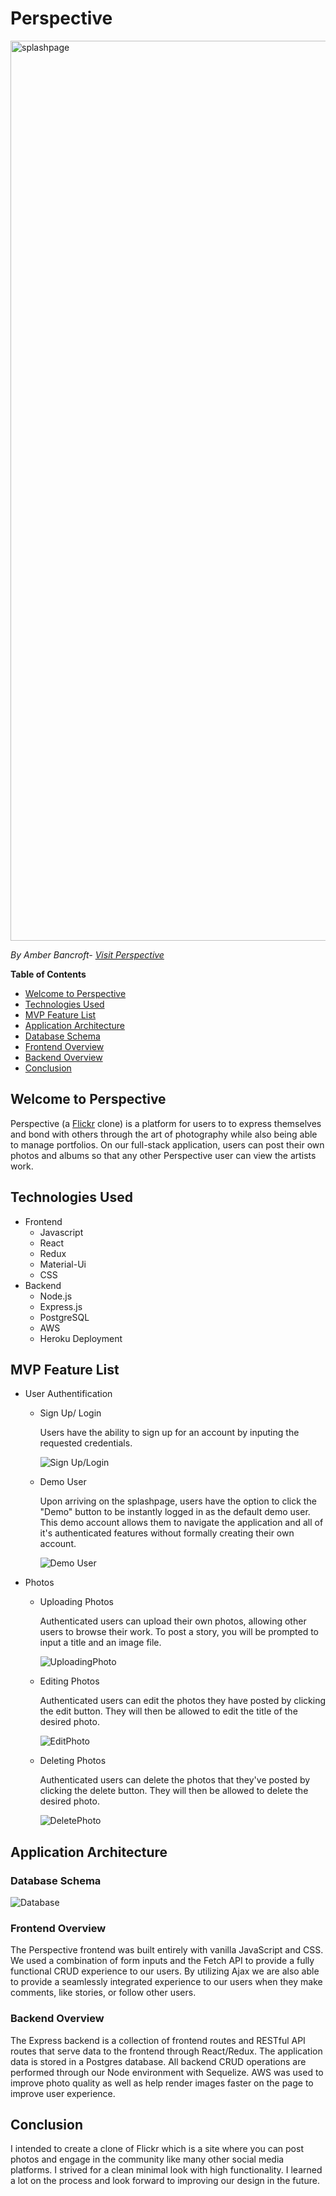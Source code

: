 # Perspective

<img width="1440" alt="splashpage" src="https://user-images.githubusercontent.com/77598204/135312951-8b422903-fcb9-41fa-99f9-f20d5a3a61e6.png">

*By Amber Bancroft- [Visit Perspective](https://app-perspective.herokuapp.com/)*

**Table of Contents**
* [Welcome to Perspective](#welcome-to-perspective)
* [Technologies Used](#technologies-used)
* [MVP Feature List](#mvp-feature-list)
* [Application Architecture](#application-architecture)
* [Database Schema](#database-schema)
* [Frontend Overview](#frontend-overview)
* [Backend Overview](#backend-overview)
* [Conclusion](#conclusion)

## Welcome to Perspective
Perspective (a [Flickr](https://flickr.com/) clone) is a platform for users to to express themselves and bond with others through the art of photography while also being able to manage portfolios. On our full-stack application, users can post their own photos and albums so that any other Perspective user can view the artists work.


## Technologies Used
* Frontend
    * Javascript
    * React
    * Redux
    * Material-Ui
    * CSS
* Backend
    * Node.js
    * Express.js
    * PostgreSQL
    * AWS
    * Heroku Deployment

## MVP Feature List
* User Authentification
    * Sign Up/ Login
        
        Users have the ability to sign up for an account by inputing the requested credentials.
        
        ![Sign Up/Login](https://user-images.githubusercontent.com/77598204/135176306-0cdfcc62-a601-45ae-8e85-4213af5f927d.gif)
    * Demo User
        
        Upon arriving on the splashpage, users have the option to click the "Demo" button to be instantly logged in as the default demo user. This demo account allows them to navigate the application and all of it's authenticated features without formally creating their own account.
        
        ![Demo User](https://user-images.githubusercontent.com/77598204/135175508-ddb1c3a5-d8a9-4889-9921-3616506b6d44.gif)
* Photos
    * Uploading Photos
        
        Authenticated users can upload their own photos, allowing other users to browse their work. To post a story, you will be prompted to input a title and an image file.
        
        ![UploadingPhoto](https://user-images.githubusercontent.com/77598204/135177742-1c2e841e-25fe-4ca6-81c5-458beb0211c9.gif)
    * Editing Photos
    
      Authenticated users can edit the photos they have posted by clicking the edit button. They will then be allowed to edit the title of the desired photo.
      
        ![EditPhoto](https://user-images.githubusercontent.com/77598204/135178274-89a41f97-a6c4-4088-9926-e942c43057c2.gif)

    * Deleting Photos

      Authenticated users can delete the photos that they've posted by clicking the delete button. They will then be allowed to delete the desired photo.
      
        ![DeletePhoto](https://user-images.githubusercontent.com/77598204/135180252-9232328c-4a8a-47e1-b9d8-042f16c5e6e6.gif)


## Application Architecture

### Database Schema
![Database](https://i.ibb.co/3RGTLWD/Screen-Shot-2021-05-20-at-2-12-49-PM.png)

### Frontend Overview
The Perspective frontend was built entirely with vanilla JavaScript and CSS. We used a combination of form inputs and the Fetch API to provide a fully functional CRUD experience to our users. By utilizing Ajax we are also able to provide a seamlessly integrated experience to our users when they make comments, like stories, or follow other users.

### Backend Overview
The Express backend is a collection of frontend routes and RESTful API routes that serve data to the frontend through React/Redux. The application data is stored in a Postgres database. All backend CRUD operations are performed through our Node environment with Sequelize. AWS was used to improve photo quality as well as help render images faster on the page to improve user experience.

## Conclusion
I intended to create a clone of Flickr which is a site where you can post photos and engage in the community like many other social media platforms. I strived for a clean minimal look with high functionality. I learned a lot on the process and look forward to improving our design in the future.
